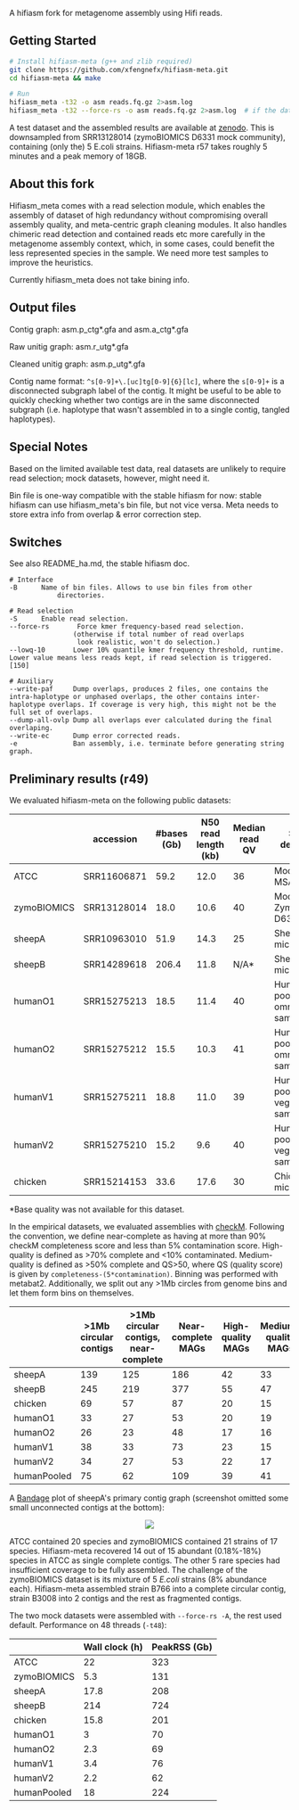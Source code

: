 A hifiasm fork for metagenome assembly using Hifi reads.

## Getting Started
```sh
# Install hifiasm-meta (g++ and zlib required)
git clone https://github.com/xfengnefx/hifiasm-meta.git
cd hifiasm-meta && make

# Run
hifiasm_meta -t32 -o asm reads.fq.gz 2>asm.log
hifiasm_meta -t32 --force-rs -o asm reads.fq.gz 2>asm.log  # if the dataset has high redundancy
```
A test dataset and the assembled results are available at [zenodo](https://zenodo.org/record/5908204). 
This is downsampled from SRR13128014 (zymoBIOMICS D6331 mock community), containing (only the) 5 E.coli strains.
Hifiasm-meta r57 takes roughly 5 minutes and a peak memory of 18GB. 

## About this fork

Hifiasm\_meta comes with a read selection module, which enables the assembly of dataset of high redundancy without compromising overall assembly quality, and meta-centric graph cleaning modules. It also handles chimeric read detection and contained reads etc more carefully in the metagenome assembly context, which, in some cases, could benefit the less represented species in the sample. We need more test samples to improve the heuristics.

Currently hifiasm\_meta does not take bining info.

## Output files

Contig graph: asm.p\_ctg\*.gfa and asm.a\_ctg\*.gfa

Raw unitig graph: asm.r\_utg\*.gfa

Cleaned unitig graph: asm.p\_utg\*.gfa 

Contig name format: `^s[0-9]+\.[uc]tg[0-9]{6}[lc]`, where the `s[0-9]+` is a disconnected subgraph label of the contig. It might be useful to be able to quickly checking whether two contigs are in the same disconnected subgraph (i.e. haplotype that wasn't assembled in to a single contig, tangled haplotypes).


## Special Notes

Based on the limited available test data, real datasets are unlikely to require read selection; mock datasets, however, might need it.

Bin file is one-way compatible with the stable hifiasm for now: stable hifiasm can use hifiasm\_meta's bin file, but not vice versa. Meta needs to store extra info from overlap & error correction step.

## Switches

See also README\_ha.md, the stable hifiasm doc.

```
# Interface
-B		Name of bin files. Allows to use bin files from other 
       		directories.

# Read selection
-S		Enable read selection.
--force-rs       Force kmer frequency-based read selection. 
                (otherwise if total number of read overlaps 
                 look realistic, won't do selection.)
--lowq-10       Lower 10% quantile kmer frequency threshold, runtime. Lower value means less reads kept, if read selection is triggered. [150]

# Auxiliary 
--write-paf     Dump overlaps, produces 2 files, one contains the intra-haplotype or unphased overlaps, the other contains inter-haplotype overlaps. If coverage is very high, this might not be the full set of overlaps.
--dump-all-ovlp Dump all overlaps ever calculated during the final overlaping. 
--write-ec      Dump error corrected reads.
-e              Ban assembly, i.e. terminate before generating string graph. 

```


## Preliminary results (r49)


We evaluated hifiasm-meta on the following public datasets:

|                  | accession   | #bases (Gb) | N50 read<br>length (kb)| Median read QV | Sample description                               |
|------------------|-------------|-------------|-----------------------|----------------|--------------------------------------------------|
| ATCC        | SRR11606871 | 59.2        | 12.0                  | 36             | Mock, ATCC MSA-1003                     |
| zymoBIOMICS | SRR13128014 | 18.0        | 10.6                  | 40             | Mock, ZymoBIOMICS D6331                 |
| sheepA           | SRR10963010 | 51.9        | 14.3                  | 25             | Sheep gut microbiome                             |
| sheepB           | SRR14289618 | 206.4       | 11.8                  | N/A*            | Sheep gut microbiome                             |
| humanO1          | SRR15275213 | 18.5        | 11.4                  | 40             | Human gut, pool of 4 omnivore samples |
| humanO2          | SRR15275212 | 15.5        | 10.3                  | 41             | Human gut, pool of 4 omnivore samples |
| humanV1          | SRR15275211 | 18.8        | 11.0                  | 39             | Human gut, pool of 4 vegan samples    |
| humanV2          | SRR15275210 | 15.2        | 9.6                   | 40             | Human gut, pool of 4 vegan samples    |
| chicken          | SRR15214153 | 33.6        | 17.6                  | 30             | Chicken gut microbiome                           |

*Base quality was not available for this dataset.

In the empirical datasets, we evaluated assemblies with [checkM](https://github.com/Ecogenomics/CheckM). Following the convention,
we define near-complete as having at more than 90\% checkM completeness score and less than 5\% contamination score.
High-quality is defined as >70\% complete and <10\% contaminated.
Medium-quality is defined as >50\% complete and QS>50, 
where QS (quality score) is given by `completeness-(5*contamination)`.
Binning was performed with metabat2. 
Additionally, we split out any >1Mb circles from genome bins and let them form bins on themselves.

|             | >1Mb circular contigs | >1Mb circular contigs,<br>near-complete | Near-complete MAGs | High-quality MAGs | Medium-quality MAGs |
|-------------|-----------------------|--------------------------------------|--------------------|-------------------|---------------------|
| sheepA      | 139                   | 125                                  | 186                | 42                | 33                  |
| sheepB      | 245                   | 219                                  | 377                | 55               | 47                 |
| chicken     | 69                    | 57                                   | 87                 | 20                | 15                  |
| humanO1     | 33                    | 27                                   | 53                 | 20                | 19                  |
| humanO2     | 26                    | 23                                   | 48                 | 17                | 16                  |
| humanV1     | 38                    | 33                                   | 73                 | 23                | 15                  |
| humanV2     | 34                    | 27                                   | 53                 | 22                | 17                  |
| humanPooled | 75                    | 62                                   | 109                | 39                | 41                  |


A [Bandage](https://github.com/rrwick/Bandage) plot of sheepA's primary contig graph (screenshot omitted some small unconnected contigs at the bottom):

<p align="center">
  <img src="https://user-images.githubusercontent.com/79302051/137414543-e1eed925-6fa8-49e8-9ae6-b7d0d1353cd2.png"/>
</p>

ATCC contained 20 species and zymoBIOMICS contained 21 strains of 17 species.
Hifiasm-meta recovered 14 out of 15 abundant (0.18\%-18\%) species in ATCC as single complete contigs. 
The other 5 rare species had insufficient coverage to be fully assembled. 
The challenge of the zymoBIOMICS dataset is its mixture of 5 _E.coli_ strains (8\% abundance each).
Hifiasm-meta assembled strain B766 into a complete circular contig, 
strain B3008 into 2 contigs and the rest as fragmented contigs.

The two mock datasets were assembled with `--force-rs -A`, the rest used default. Performance on 48 threads (`-t48`):

|             | Wall clock (h) | PeakRSS (Gb) |
|-------------|------------|---------|
| ATCC        | 22         | 323     |
| zymoBIOMICS | 5.3        | 131     |
| sheepA      | 17.8       | 208     |
| sheepB      | 214        | 724     |
| chicken     | 15.8       | 201     |
| humanO1     | 3          | 70      |
| humanO2     | 2.3        | 69      |
| humanV1     | 3.4        | 76      |
| humanV2     | 2.2        | 62      |
| humanPooled | 18         | 224     |
